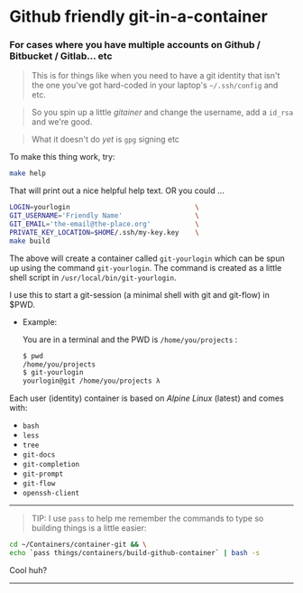 # Github friendly git-in-a-container

### For cases where you have multiple accounts on Github / Bitbucket / Gitlab... etc

> This is for things like when you need to have a git identity that isn't the one
you've got hard-coded in your laptop's `~/.ssh/config` and etc.

> So you spin up a little _gitainer_ and change the username,
add a `id_rsa` and we're good.

> What it doesn't do *yet* is `gpg` signing etc

To make this thing work, try:

```bash
make help
```

That will print out a nice helpful help text. OR you could ...

```bash
LOGIN=yourlogin                               \
GIT_USERNAME='Friendly Name'                  \
GIT_EMAIL='the-email@the-place.org'           \
PRIVATE_KEY_LOCATION=$HOME/.ssh/my-key.key    \
make build
```

The above will create a container called `git-yourlogin` which can be spun up
using the command `git-yourlogin`. The command is created as a little shell
script in `/usr/local/bin/git-yourlogin`.

I use this to start a git-session (a minimal shell with git and git-flow) in
$PWD.

* Example:

  You are in a terminal and the PWD is `/home/you/projects` :

  ```bash
  $ pwd
  /home/you/projects
  $ git-yourlogin
  yourlogin@git /home/you/projects λ

  ```

Each user (identity) container is based on *Alpine Linux* (latest) and comes with:
  * `bash`
  * `less`
  * `tree`
  * `git-docs`
  * `git-completion`
  * `git-prompt`
  * `git-flow`
  * `openssh-client`

---

> TIP: I use `pass` to help me remember the commands to type so building things
is a little easier:

  ```bash
  cd ~/Containers/container-git && \
  echo `pass things/containers/build-github-container` | bash -s
  ```

  Cool huh?

---
